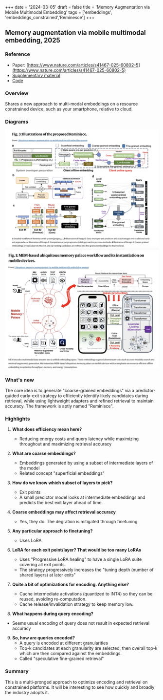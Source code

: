 +++
date = '2024-03-05'
draft = false
title = 'Memory Augmentation via Mobile Multimodal Embedding'
tags = ['embeddings', 'embeddings_constrained','Reminesce']
+++

## Memory augmentation via mobile multimodal embedding, 2025
### Reference
- Paper: [https://www.nature.com/articles/s41467-025-60802-5](https://www.nature.com/articles/s41467-025-60802-5)
- [Supplementary material](https://pmc.ncbi.nlm.nih.gov/articles/instance/12179270/bin/41467_2025_60802_MOESM1_ESM.pdf)
- [Code](https://github.com/caidongqi/Mobile-Search-Engine/tree/pc)


### Overview
Shares a new approach to multi-modal embeddings on a resource constrained device, such as your smartphone, relative to cloud. 


### Diagrams

![architecture](./reminesce_architecture.png)
![workflow](./reminesce_workflow.png)

### What's new
The core idea is to generate "coarse-grained embeddings" via a predictor-guided early-exit strategy to efficiently identify likely candidates during retrieval, while using lightweight adapters and refined retrieval to maintain accuracy. The framework is aptly named "Reminisce".

### Highlights

1) **What does efficiency mean here?**
    - Reducing energy costs and query latency while maximizing throughout and maximizing retrieval accuracy

2) **What are coarse embeddings?**
    - Embeddings generated by using a subset of intermediate layers of the model
    - Related concept "superficial embeddings"

3) **How do we know which subset of layers to pick?**
    - Exit points 
    - A small predictor model looks at intermediate embeddings and predicts the best exit layer ahead of time.

4) **Coarse embeddings may affect retrieval accuracy**
    - Yes, they do. The degration is mitigated through finetuning 

5) **Any particular approach to finetuning?**
    - Uses LoRA

6) **LoRA for each exit point/layer? That would be too many LoRAs**
    - Uses "Progressive LoRA healing" to have a single LoRA suite covering all exit points. 
    - The strategy progressively increases the "tuning depth (number of shared layers) at later exits"

7) **Quite a bit of optimizations for encoding. Anything else?**
    - Cache intermediate activations (quantized to INT4) so they can be reused, avoiding re-computation.
    - Cache release/invalidation strategy to keep memory low.

8) **What happens during query encoding?**
- Seems usual encoding of query does not result in expected retrieval accuracy

9) **So, how are queries encoded?**
    - A query is encoded at different granularities
    - Top-k candidates at each granularity are selected, then overall top-k which are then compared against the embeddings. 
    - Called "speculative fine-grained retrieval"

### Summary
This is a multi-pronged approach to optimize encoding and retrieval on constrained platforms. It will be interesting to see how quickly and broadly the industry adopts it.



